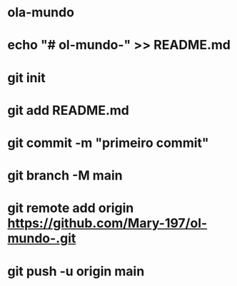 # ola-mundo
# echo "# ol-mundo-" >> README.md 
# git init 
# git add README.md 
# git commit -m "primeiro commit" 
# git branch -M main 
# git remote add origin https://github.com/Mary-197/ol-mundo-.git
# git push -u origin main
